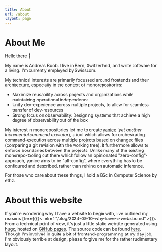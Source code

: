 ```yaml
---
title: About
url: /about
layout: page
---
```


# About Me

Hello there 👋

My name is Andreas Buob. I live in Bern, Switzerland, and write software for a living. I'm currently employed by Swisscom.

My technical interests are primarily focussed around frontends and their architecture, especially in the context of monorepositories:

-   Maximize reusability across projects and organizations while maintaining operational independence
-   Unify dev-experience across multiple projects, to allow for seamless transfer of dev-resources
-   Strong focus on observability: Designing systems that achieve a high degree of observability out of the box

My interest in monorepositories led me to create [yanice](https://github.com/abuob/yanice) (_yet another incremental command executor_), a tool which allows for orchestrating
command-execution across multiple projects based on changed files (comparing a git revision with the working tree).
It furthermore allows to enforce boundaries between the projects.
Unlike many of the existing monorepo-tooling out there which follow an opinionated "zero-config"-approach, yanice aims to be "all-config",
where everything has to be configured and described, rather than relying on automatic inference.

For those who care about these things, I hold a BSc in Computer Science by ethz.

# About this website

If you're wondering why I have a website to begin with, I've outlined my reasons [here]({{< relref "/blog/2024-09-10-why-have-a-website.md" >}}).
From a technical point of view, it's just a little static website generated using [hugo](https://gohugo.io/), hosted on [GitHub pages](https://pages.github.com/).
The source code can be found [here](https://github.com/abuob/abuob.github.io).
Though I'm involved in quite a bit of frontend-programming at my day job, I'm obviously terrible at design,
please forgive me for the rather rudimentary layout.
